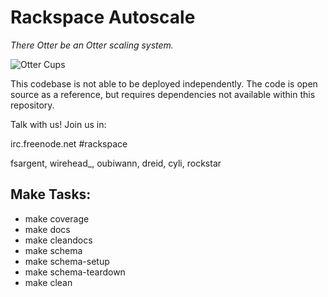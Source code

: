 # Rackspace Autoscale

*There Otter be an Otter scaling system.*


![Otter Cups](https://i.chzbgr.com/completestore/12/8/19/AjXtHogT4UqgJwDJsq7igA2.gif)


This codebase is not able to be deployed independently.
The code is open source as a reference, but requires dependencies not available within this repository.

Talk with us! Join us in:

irc.freenode.net #rackspace

fsargent, wirehead_, oubiwann, dreid, cyli, rockstar


## Make Tasks:

- make coverage
- make docs 
- make cleandocs
- make schema
- make schema-setup
- make schema-teardown
- make clean
